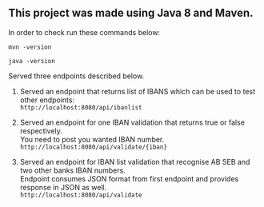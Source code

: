 <h2>This project was made using Java 8 and Maven.</h2>
In order to check run these commands below:

```mvn -version```

```java -version```

Served three endpoints described below.

1. Served an endpoint that returns list of IBANS which can be used to test other endpoints: <br />
```http://localhost:8080/api/ibanlist```

2. Served an endpoint for one IBAN validation that returns true or false respectively. <br />
   You need to post you wanted IBAN number.<br />
```http://localhost:8080/api/validate/{iban}```

3. Served an endpoint for IBAN list validation that recognise AB SEB and two other banks IBAN numbers. <br />
    Endpoint consumes JSON format from first endpoint and provides response in JSON as well.<br />
   ```http://localhost:8080/api/validate```


